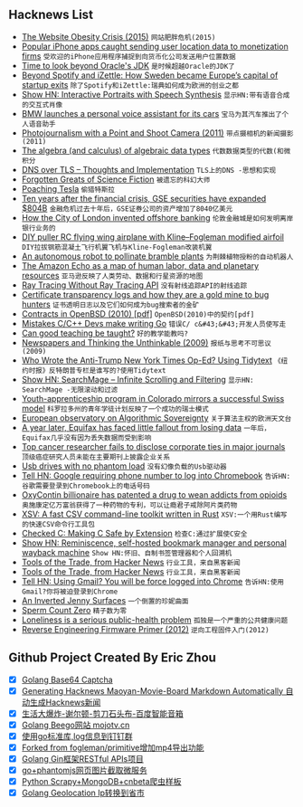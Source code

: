 ## Hacknews List


- [The Website Obesity Crisis (2015)](http://idlewords.com/talks/website_obesity.htm)  `网站肥胖危机(2015)`
- [Popular iPhone apps caught sending user location data to monetization firms](https://techcrunch.com/2018/09/07/a-dozen-popular-iphone-apps-caught-quietly-sending-user-locations-to-monetization-firms/)  `受欢迎的iPhone应用程序捕捉到向货币化公司发送用户位置数据`
- [Time to look beyond Oracle&#39;s JDK](https://blog.joda.org/2018/09/time-to-look-beyond-oracles-jdk.html)  `是时候超越Oracle的JDK了`
- [Beyond Spotify and iZettle: How Sweden became Europe’s capital of startup exits](https://venturebeat.com/2018/09/07/beyond-spotify-and-izettle-how-sweden-became-europes-capital-of-startup-exits/)  `除了Spotify和iZettle:瑞典如何成为欧洲的创业之都`
- [Show HN: Interactive Portraits with Speech Synthesis](https://rosshaker.com/blueflame.html)  `显示HN:带有语音合成的交互式肖像`
- [BMW launches a personal voice assistant for its cars](https://techcrunch.com/2018/09/06/bmw-launches-a-personal-voice-assistant-for-its-cars/)  `宝马为其汽车推出了个人语音助手`
- [Photojournalism with a Point and Shoot Camera (2011)](http://www.zoriah.net/blog/2011/04/photojournalism-with-a-point-and-shoot-camera-becoming-a-photojournalis-on-a-budget.html)  `带点摄相机的新闻摄影(2011)`
- [The algebra (and calculus) of algebraic data types](https://codewords.recurse.com/issues/three/algebra-and-calculus-of-algebraic-data-types)  `代数数据类型的代数(和微积分`
- [DNS over TLS – Thoughts and Implementation](https://sagi.io/2018/09/dns-over-tls---thoughts-and-implementation/index.html)  `TLS上的DNS -思想和实现`
- [Forgotten Greats of Science Fiction](https://www.tor.com/2018/09/04/who-are-the-forgotten-greats-of-science-fiction/)  `被遗忘的科幻大师`
- [Poaching Tesla](https://www.aboveavalon.com/notes/2018/9/6/poaching-tesla)  `偷猎特斯拉`
- [Ten years after the financial crisis, GSE securities have expanded $804B](http://creditbubblebulletin.blogspot.com/2018/09/weekly-commentary-approaching-10-year.html)  `金融危机过去十年后，GSE证券公司的资产增加了8040亿美元`
- [How the City of London invented offshore banking](https://www.theguardian.com/news/2018/sep/07/the-real-goldfinger-the-london-banker-who-broke-the-world)  `伦敦金融城是如何发明离岸银行业务的`
- [DIY puller RC flying wing airplane with Kline–Fogleman modified airfoil](http://ausleuchtung.ch/kfm2/kfm2-puller.php)  `DIY拉拔钢筋混凝土飞行机翼飞机与Kline-Fogleman改装机翼`
- [An autonomous robot to pollinate bramble plants](https://techxplore.com/news/2018-09-bramblebee-autonomous-robot-pollinate-bramble.html)  `为荆棘植物授粉的自动机器人`
- [The Amazon Echo as a map of human labor, data and planetary resources](https://anatomyof.ai)  `亚马逊反映了人类劳动、数据和行星资源的地图`
- [Ray Tracing Without Ray Tracing API](https://diaryofagraphicsprogrammer.blogspot.com/2018/09/ray-tracing-without-ray-tracing-api.html)  `没有射线追踪API的射线追踪`
- [Certificate transparency logs and how they are a gold mine to bug hunters](https://chris408.com/post/certificate-transparency-logs-and-how-they-are-a-gold-mine-to-bug-hunters/)  `证书透明日志以及它们如何成为bug搜索者的金矿`
- [Contracts in OpenBSD (2010) [pdf]](http://kindsoftware.com/documents/reports/Torlakcik10.pdf)  `OpenBSD(2010)中的契约[pdf]`
- [Mistakes C/C&#43;&#43; Devs make writing Go](https://about.sourcegraph.com/go/gophercon-2018-5-mistakes-c-c-devs-make-writing-go)  `错误C/ c&#43;&#43;开发人员使写走`
- [Can good teaching be taught?](https://www.nytimes.com/interactive/2018/09/06/magazine/student-performance-atlanta-teaching.html)  `好的教学能教吗?`
- [Newspapers and Thinking the Unthinkable (2009)](http://www.shirky.com/weblog/2009/03/newspapers-and-thinking-the-unthinkable/)  `报纸与思考不可思议(2009)`
- [Who Wrote the Anti-Trump New York Times Op-Ed? Using Tidytext](http://varianceexplained.org/r/op-ed-text-analysis/)  `《纽约时报》反特朗普专栏是谁写的?使用Tidytext`
- [Show HN: SearchMage – Infinite Scrolling and Filtering](item?id=17940134)  `显示HN: SearchMage -无限滚动和过滤`
- [Youth-apprenticeship program in Colorado mirrors a successful Swiss model](https://www.theatlantic.com/business/archive/2018/09/apprenticeships-america/567640/?single_page=true)  `科罗拉多州的青年学徒计划反映了一个成功的瑞士模式`
- [European observatory on Algorithmic Sovereignty](http://algosov.org/)  `关于算法主权的欧洲天文台`
- [A year later, Equifax has faced little fallout from losing data](https://techcrunch.com/2018/09/08/equifax-one-year-later-unscathed/)  `一年后，Equifax几乎没有因为丢失数据而受到影响`
- [Top cancer researcher fails to disclose corporate ties in major journals](https://www.nytimes.com/2018/09/08/health/jose-baselga-cancer-memorial-sloan-kettering.html)  `顶级癌症研究人员未能在主要期刊上披露企业关系`
- [Usb drives with no phantom load](http://joeyh.name/blog/entry/usb_drives_with_no_phantom_load/)  `没有幻像负载的Usb驱动器`
- [Tell HN: Google requiring phone number to log into Chromebook](item?id=17944311)  `告诉HN:谷歌需要登录到Chromebook上的电话号码`
- [OxyContin billionaire has patented a drug to wean addicts from opioids](https://www.washingtonpost.com/news/business/wp/2018/09/08/the-man-who-made-billions-of-dollars-from-oxycontin-is-pushing-a-drug-to-wean-addicts-off-opioids)  `奥施康定亿万富翁获得了一种药物的专利，可以让瘾君子戒除阿片类药物`
- [XSV: A fast CSV command-line toolkit written in Rust](https://github.com/BurntSushi/xsv)  `XSV:一个用Rust编写的快速CSV命令行工具包`
- [Checked C: Making C Safe by Extension](https://www.microsoft.com/en-us/research/publication/checkedc-making-c-safe-by-extension/)  `检查C:通过扩展使C安全`
- [Show HN: Reminiscence, self-hosted bookmark manager and personal wayback machine](https://github.com/kanishka-linux/reminiscence)  `Show HN:怀旧、自制书签管理器和个人回溯机`
- [Tools of the Trade, from Hacker News](https://github.com/cjbarber/ToolsOfTheTrade#readme)  `行业工具，来自黑客新闻`
- [Tools of the Trade, from Hacker News](https://github.com/cjbarber/ToolsOfTheTrade)  `行业工具，来自黑客新闻`
- [Tell HN: Using Gmail? You will be force logged into Chrome](item?id=17942252)  `告诉HN:使用Gmail?你将被迫登录到Chrome`
- [An Inverted Jenny Surfaces](https://www.nytimes.com/2018/09/06/nyregion/inverted-jenny-stamp.html)  `一个倒置的珍妮曲面`
- [Sperm Count Zero](https://www.gq.com/story/sperm-count-zero)  `精子数为零`
- [Loneliness is a serious public-health problem](https://www.economist.com/international/2018/09/01/loneliness-is-a-serious-public-health-problem)  `孤独是一个严重的公共健康问题`
- [Reverse Engineering Firmware Primer (2012)](https://wiki.securityweekly.com/Reverse_Engineering_Firmware_Primer)  `逆向工程固件入门(2012)`

## Github Project Created By Eric Zhou

- [x] [Golang Base64 Captcha](https://github.com/mojocn/base64Captcha)
- [x] [Generating Hacknews Maoyan-Movie-Board Markdown Automatically 自动生成Hacknews新闻](https://github.com/dejavuzhou/md-genie)
- [x] [生活大爆炸-谢尔顿-剪刀石头布-百度智能音箱](https://github.com/mojocn/dueros-bang-game)
- [x] [Golang Beego网站 mojotv.cn](https://github.com/mojocn/www.mojotv.cn)
- [x] [使用go标准库,log信息到钉钉群](https://github.com/mojocn/dooger)
- [x] [Forked from fogleman/primitive增加mp4导出功能](https://github.com/mojocn/primitive)
- [x] [Golang Gin框架RESTful APIs项目](https://github.com/JJJJJJJerk/ezier-golang-web-api-framework)
- [x] [go+phantomjs网页图片截取微服务](https://github.com/mojocn/screen_shot)
- [x] [Python Scrapy+MongoDB+cnbeta爬虫样板](https://github.com/mojocn/scrapy_mongodb_boilerplate_cnbeta)
- [x] [Golang Geolocation Ip转换到省市](https://github.com/mojocn/ip2location)